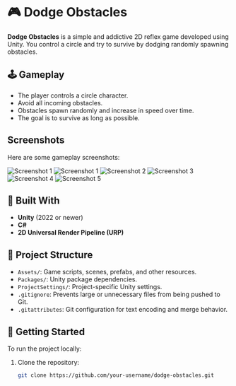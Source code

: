 # 🎮 Dodge Obstacles

**Dodge Obstacles** is a simple and addictive 2D reflex game developed using Unity. You control a circle and try to survive by dodging randomly spawning obstacles.

## 🕹️ Gameplay
- The player controls a circle character.
- Avoid all incoming obstacles.
- Obstacles spawn randomly and increase in speed over time.
- The goal is to survive as long as possible.

## Screenshots

Here are some gameplay screenshots:

![Screenshot 1](https://imgur.com/a/qBN2IVH)
![Screenshot 1](https://github.com/ozgurorakk/DodgeObstacles7/DodgeObstacles/screenshots/screenshot1.png
)
![Screenshot 2](https://imgur.com/a/UHgMn1Q)
![Screenshot 3](https://imgur.com/a/KOkeqfR)
![Screenshot 4](https://imgur.com/a/omvcnsX)
![Screenshot 5](https://imgur.com/a/xxRlH5y)


## 🔧 Built With
- **Unity** (2022 or newer)
- **C#**
- **2D Universal Render Pipeline (URP)**

## 📁 Project Structure
- `Assets/`: Game scripts, scenes, prefabs, and other resources.
- `Packages/`: Unity package dependencies.
- `ProjectSettings/`: Project-specific Unity settings.
- `.gitignore`: Prevents large or unnecessary files from being pushed to Git.
- `.gitattributes`: Git configuration for text encoding and merge behavior.

## 🚀 Getting Started
To run the project locally:

1. Clone the repository:
   ```bash
   git clone https://github.com/your-username/dodge-obstacles.git
